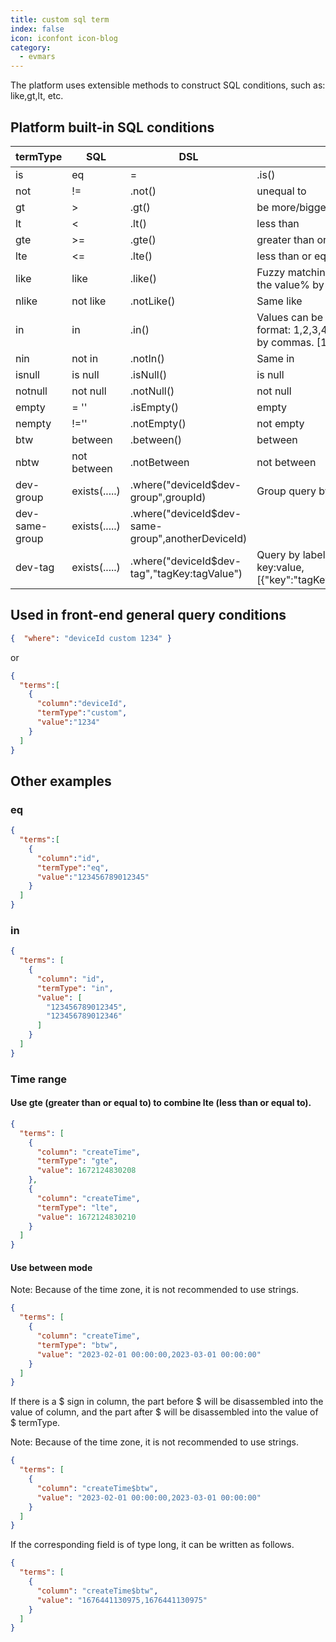 ```yaml
---
title: custom sql term
index: false
icon: iconfont icon-blog
category:
  - evmars
---
```


The platform uses extensible methods to construct SQL conditions, such as: like,gt,lt, etc.

## Platform built-in SQL conditions

| termType       | SQL           | DSL                                               | 说明                                                         |
| -------------- | ------------- | ------------------------------------------------- | ------------------------------------------------------------ |
| is | eq     | =             | .is()                                             | 等于                                                         |
| not            | !=            | .not()                                            | unequal to                                                       |
| gt             | >             | .gt()                                             | be more/bigger than                                                         |
| lt             | <             | .lt()                                             | less than                                                         |
| gte            | >=            | .gte()                                            | greater than or equal to                                                     |
| lte            | <=            | .lte()                                            | less than or equal to                                                     |
| like           | like          | .like()                                           | Fuzzy matching. You need to splice the value% by yourself.                             |
| nlike          | not like      | .notLike()                                        | Same like                                                       |
| in             | in            | .in()                                             | Values can be in the following format: 1,2,3,4 strings are separated by commas. [1,2,3,4] set. |
| nin            | not in        | .notIn()                                          | Same in                                                         |
| isnull         | is null       | .isNull()                                         | is null                                                       |
| notnull        | not null      | .notNull()                                        | not null                                                     |
| empty          | = ''          | .isEmpty()                                        | empty                                                     |
| nempty         | !=''          | .notEmpty()                                       | not empty                                                     |
| btw            | between       | .between()                                        | between                                                       |
| nbtw           | not between   | .notBetween                                       | not between                                                     |
| dev-group      | exists(.....) | .where("deviceId$dev-group",groupId)              | Group query by device                                        |
| dev-same-group | exists(.....) | .where("deviceId$dev-same-group",anotherDeviceId) |                                                               |
| dev-tag        | exists(.....) | .where("deviceId$dev-tag","tagKey:tagValue")      | Query by label, supported formats: key:value,[{"key":"tagKey","value":"tagValue"}] |

## Used in front-end general query conditions

```json
{  "where": "deviceId custom 1234" }
```

or

```json
{
  "terms":[
    {
      "column":"deviceId",
      "termType":"custom",
      "value":"1234"
    }
  ]
}
```

## Other examples

### eq

```json
{
  "terms":[
    {
      "column":"id",
      "termType":"eq",
      "value":"123456789012345"
    }
  ]
}
```

### in

```json
{
  "terms": [
    {
      "column": "id",
      "termType": "in",
      "value": [
        "123456789012345",
        "123456789012346"
      ]
    }
  ]
}
```

### Time range

#### Use gte (greater than or equal to) to combine lte (less than or equal to).

```json
{
  "terms": [
    {
      "column": "createTime",
      "termType": "gte",
      "value": 1672124830208
    },
    {
      "column": "createTime",
      "termType": "lte",
      "value": 1672124830210
    }
  ]
}
```

#### Use between mode

Note: Because of the time zone, it is not recommended to use strings.

```json
{
  "terms": [
    {
      "column": "createTime",
      "termType": "btw",
      "value": "2023-02-01 00:00:00,2023-03-01 00:00:00"
    }
  ]
}
```

If there is a $ sign in column, the part before $ will be disassembled into the value of column, and the part after $ will be disassembled into the value of $ termType.

Note: Because of the time zone, it is not recommended to use strings.

```json
{
  "terms": [
    {
      "column": "createTime$btw",
      "value": "2023-02-01 00:00:00,2023-03-01 00:00:00"
    }
  ]
}
```

If the corresponding field is of type long, it can be written as follows.

```json
{
  "terms": [
    {
      "column": "createTime$btw",
      "value": "1676441130975,1676441130975"
    }
  ]
}
```